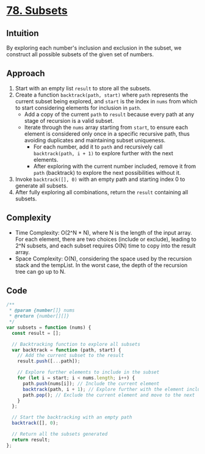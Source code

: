 # [78. Subsets](https://leetcode.com/problems/subsets/description/)

## Intuition

By exploring each number's inclusion and exclusion in the subset, we construct all possible subsets of the given set of numbers.

## Approach

1. Start with an empty list `result` to store all the subsets.
2. Create a function `backtrack(path, start)` where `path` represents the current subset being explored, and `start` is the index in `nums` from which to start considering elements for inclusion in `path`.
   - Add a copy of the current `path` to `result` because every path at any stage of recursion is a valid subset.
   - Iterate through the `nums` array starting from `start`, to ensure each element is considered only once in a specific recursive path, thus avoiding duplicates and maintaining subset uniqueness.
     - For each number, add it to `path` and recursively call `backtrack(path, i + 1)` to explore further with the next elements.
     - After exploring with the current number included, remove it from `path` (backtrack) to explore the next possibilities without it.
3. Invoke `backtrack([], 0)` with an empty path and starting index 0 to generate all subsets.
4. After fully exploring all combinations, return the `result` containing all subsets.

## Complexity

- Time Complexity: O(2^N \* N), where N is the length of the input array. For each element, there are two choices (include or exclude), leading to 2^N subsets, and each subset requires O(N) time to copy into the result array.
- Space Complexity: O(N), considering the space used by the recursion stack and the tempList. In the worst case, the depth of the recursion tree can go up to N.

## Code

```javascript
/**
 * @param {number[]} nums
 * @return {number[][]}
 */
var subsets = function (nums) {
  const result = [];

  // Backtracking function to explore all subsets
  var backtrack = function (path, start) {
    // Add the current subset to the result
    result.push([...path]);

    // Explore further elements to include in the subset
    for (let i = start; i < nums.length; i++) {
      path.push(nums[i]); // Include the current element
      backtrack(path, i + 1); // Explore further with the element included
      path.pop(); // Exclude the current element and move to the next
    }
  };

  // Start the backtracking with an empty path
  backtrack([], 0);

  // Return all the subsets generated
  return result;
};
```
